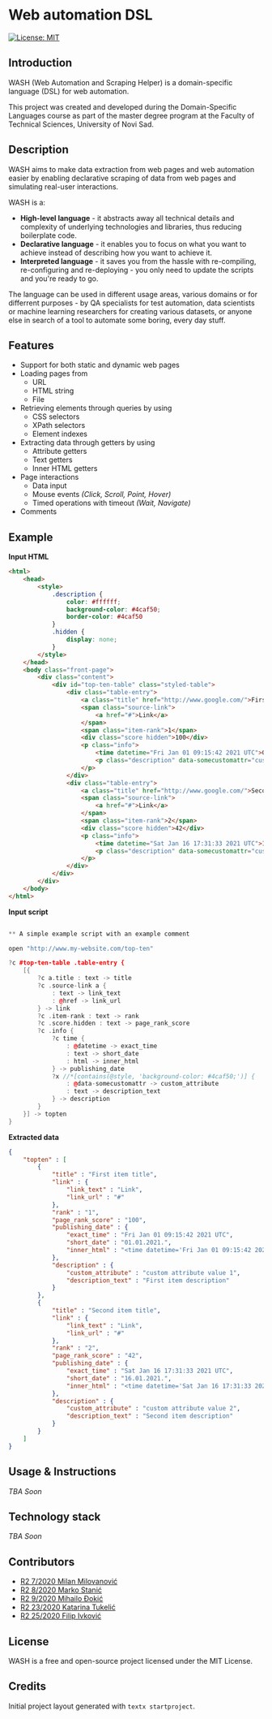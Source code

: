 
# Web automation DSL 

[![License: MIT](https://img.shields.io/badge/License-MIT-yellow.svg)](https://opensource.org/licenses/MIT) 

## Introduction

WASH (Web Automation and Scraping Helper) is a domain-specific language (DSL) for web automation.

This project was created and developed during the Domain-Specific Languages course as part of the master degree program at the Faculty of Technical Sciences, University of Novi Sad.

## Description

WASH aims to make data extraction from web pages and web automation easier by enabling declarative scraping of data from web pages and simulating real-user interactions.

WASH is a:
- **High-level language** - it abstracts away all technical details and complexity of underlying technologies and libraries, thus reducing boilerplate code.
- **Declarative language** - it enables you to focus on what you want to achieve instead of describing how you want to achieve it.
- **Interpreted language** - it saves you from the hassle with re-compiling, re-configuring and re-deploying - you only need to update the scripts and you're ready to go.

The language can be used in different usage areas, various domains or for differrent purposes - by QA specialists for test automation, data scientists or machine learning researchers for creating various datasets, or anyone else in search of a tool to automate some boring, every day stuff.

## Features
- Support for both static and dynamic web pages
- Loading pages from
    - URL
    - HTML string
    - File
- Retrieving elements through queries by using
    - CSS selectors
    - XPath selectors
    - Element indexes
- Extracting data through getters by using
    - Attribute getters
    - Text getters
    - Inner HTML getters
- Page interactions
    - Data input 
    - Mouse events *(Click, Scroll, Point, Hover)*
    - Timed operations with timeout *(Wait, Navigate)*
- Comments

## Example

**Input HTML**

```html
<html>
    <head>
        <style>
            .description {
                color: #ffffff;
                background-color: #4caf50;
                border-color: #4caf50
            }
            .hidden {
                display: none;
            }
        </style>
    </head>
    <body class="front-page">
        <div class="content">
            <div id="top-ten-table" class="styled-table">
                <div class="table-entry">
                    <a class="title" href="http://www.google.com/">First item title</a>
                    <span class="source-link">
                        <a href="#">Link</a>
                    </span>
                    <span class="item-rank">1</span>
                    <div class="score hidden">100</div>
                    <p class="info">
                        <time datetime="Fri Jan 01 09:15:42 2021 UTC">01.01.2021.</time>
                        <p class="description" data-somecustomattr="custom attribute value 1">First item description</p>
                    </p>
                </div>
                <div class="table-entry">
                    <a class="title" href="http://www.google.com/">Second item title</a>
                    <span class="source-link">
                        <a href="#">Link</a>
                    </span>
                    <span class="item-rank">2</span>
                    <div class="score hidden">42</div>
                    <p class="info">
                        <time datetime="Sat Jan 16 17:31:33 2021 UTC">16.01.2021.</time>
                        <p class="description" data-somecustomattr="custom attribute value 2">Second item description</p>
                    </p>
                </div>
            </div>
        </div>
    </body>
</html>
```

**Input script**

```cpp

** A simple example script with an example comment

open "http://www.my-website.com/top-ten"    

?c #top-ten-table .table-entry {
    [{
        ?c a.title : text -> title
        ?c .source-link a {
            : text -> link_text
            : @href -> link_url
        } -> link
        ?c .item-rank : text -> rank
        ?c .score.hidden : text -> page_rank_score
        ?c .info {
            ?c time {
                : @datetime -> exact_time
                : text -> short_date
                : html -> inner_html
            } -> publishing_date
            ?x //*[contains(@style, 'background-color: #4caf50;')] {
                : @data-somecustomattr -> custom_attribute
                : text -> description_text
            } -> description
        }
    }] -> topten
}
```

**Extracted data**

```json
{
    "topten" : [
        {
            "title" : "First item title",
            "link" : {
                "link_text" : "Link",
                "link_url" : "#"
            },
            "rank" : "1",
            "page_rank_score" : "100",
            "publishing_date" : {
                "exact_time" : "Fri Jan 01 09:15:42 2021 UTC",
                "short_date" : "01.01.2021.",
                "inner_html" : "<time datetime='Fri Jan 01 09:15:42 2021 UTC'>01.01.2021.</time>"
            },
            "description" : {
                "custom_attribute" : "custom attribute value 1",
                "description_text" : "First item description"
            }
        },
        {
            "title" : "Second item title",
            "link" : {
                "link_text" : "Link",
                "link_url" : "#"
            },
            "rank" : "2",
            "page_rank_score" : "42",
            "publishing_date" : {
                "exact_time" : "Sat Jan 16 17:31:33 2021 UTC",
                "short_date" : "16.01.2021.",
                "inner_html" : "<time datetime='Sat Jan 16 17:31:33 2021 UTC'>16.01.2021.</time>"
            },
            "description" : {
                "custom_attribute" : "custom attribute value 2",
                "description_text" : "Second item description"
            }
        }
    ]
}
```

## Usage & Instructions

*TBA Soon*

## Technology stack

*TBA Soon*

## Contributors

- [R2 7/2020 Milan Milovanović](https://github.com/m-milovanovic)
- [R2 8/2020 Marko Stanić](https://github.com/Marko131)
- [R2 9/2020 Mihailo Đokić](https://github.com/mdjokic)
- [R2 23/2020 Katarina Tukelić](https://github.com/ktukelic)
- [R2 25/2020 Filip Ivković](https://github.com/fivkovic)

## License
WASH is a free and open-source project licensed under the MIT License.

## Credits

Initial project layout generated with `textx startproject`.